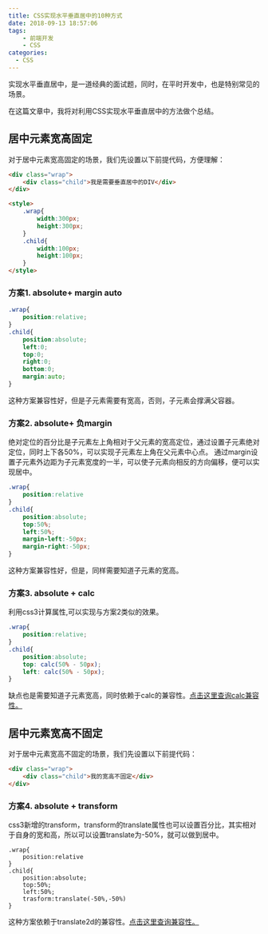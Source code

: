 ```yaml
---
title: CSS实现水平垂直居中的10种方式
date: 2018-09-13 18:57:06
tags:
    - 前端开发
    - CSS
categories:
  - CSS
---
```


实现水平垂直居中，是一道经典的面试题，同时，在平时开发中，也是特别常见的场景。

在这篇文章中，我将对利用CSS实现水平垂直居中的方法做个总结。


## 居中元素宽高固定

对于居中元素宽高固定的场景，我们先设置以下前提代码，方便理解：

```html
<div class="wrap">
    <div class="child">我是需要垂直居中的DIV</div>
</div>

<style>
    .wrap{
        width:300px;
        height:300px;
    }
    .child{
        width:100px;
        height:100px;
    }
</style>
```

### 方案1. absolute+ margin auto

```css
.wrap{
    position:relative;
}
.child{
    position:absolute;
    left:0;
    top:0;
    right:0;
    bottom:0;
    margin:auto;
}
```
这种方案兼容性好，但是子元素需要有宽高，否则，子元素会撑满父容器。

### 方案2. absolute+ 负margin

绝对定位的百分比是子元素左上角相对于父元素的宽高定位，通过设置子元素绝对定位，同时上下各50%，可以实现子元素左上角在父元素中心点。
通过margin设置子元素外边距为子元素宽度的一半，可以使子元素向相反的方向偏移，便可以实现居中。

```css
.wrap{
    position:relative
}
.child{
    position:absolute;
    top:50%;
    left:50%;
    margin-left:-50px;
    margin-right:-50px;
}
```

这种方案兼容性好，但是，同样需要知道子元素的宽高。


### 方案3. absolute + calc

利用css3计算属性,可以实现与方案2类似的效果。

```css
.wrap{
    position:relative;
}
.child{
    position:absolute;
    top: calc(50% - 50px);
    left: calc(50% - 50px);
}
```
缺点也是需要知道子元素宽高，同时依赖于calc的兼容性。[点击这里查询calc兼容性。](https://caniuse.com/#search=calc)



## 居中元素宽高不固定

对于居中元素宽高不固定的场景，我们先设置以下前提代码：
```html
<div class="wrap">
    <div class="child">我的宽高不固定</div>
</div>
```

### 方案4. absolute + transform

css3新增的transform，transform的translate属性也可以设置百分比，其实相对于自身的宽和高，所以可以设置translate为-50%，就可以做到居中。
```
.wrap{
    position:relative
}
.child{
    position:absolute;
    top:50%;
    left:50%;
    trasform:translate(-50%,-50%)
}
```
这种方案依赖于translate2d的兼容性。[点击这里查询兼容性。](https://caniuse.com/)